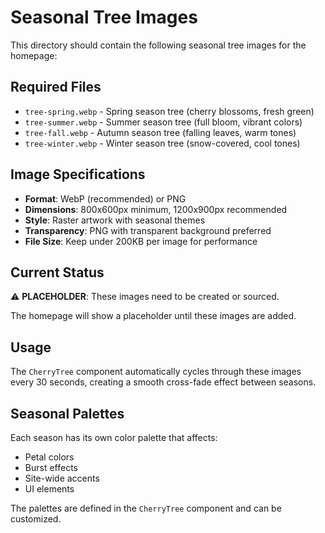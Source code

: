 # Seasonal Tree Images

This directory should contain the following seasonal tree images for the homepage:

## Required Files

- `tree-spring.webp` - Spring season tree (cherry blossoms, fresh green)
- `tree-summer.webp` - Summer season tree (full bloom, vibrant colors)
- `tree-fall.webp` - Autumn season tree (falling leaves, warm tones)
- `tree-winter.webp` - Winter season tree (snow-covered, cool tones)

## Image Specifications

- **Format**: WebP (recommended) or PNG
- **Dimensions**: 800x600px minimum, 1200x900px recommended
- **Style**: Raster artwork with seasonal themes
- **Transparency**: PNG with transparent background preferred
- **File Size**: Keep under 200KB per image for performance

## Current Status

⚠️ **PLACEHOLDER**: These images need to be created or sourced.

The homepage will show a placeholder until these images are added.

## Usage

The `CherryTree` component automatically cycles through these images every 30 seconds, creating a smooth cross-fade effect between seasons.

## Seasonal Palettes

Each season has its own color palette that affects:
- Petal colors
- Burst effects
- Site-wide accents
- UI elements

The palettes are defined in the `CherryTree` component and can be customized.

